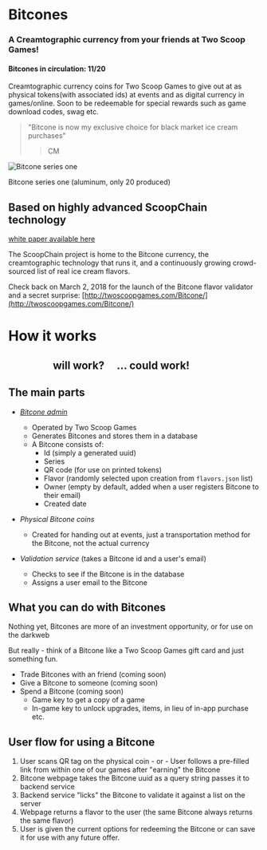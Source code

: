 # Bitcones
### A Creamtographic currency from your friends at Two Scoop Games!

#### Bitcones in circulation: 11/20

Creamtographic currency coins for Two Scoop Games to give out at as physical tokens(with associated ids) at events and as digital currency in games/online. Soon to be redeemable for special rewards such as game download codes, swag etc.

> "Bitcone is now my exclusive choice for black market ice cream purchases"
> > CM


![Bitcone series one](img/series-one.png)

Bitcone series one (aluminum, only 20 produced)

## Based on highly advanced ScoopChain technology

[white paper available here](https://github.com/TwoScoopGames/scoopchain/blob/master/scoopchain-whitepaper.jpg)


The ScoopChain project is home to the Bitcone currency, the creamtographic technology that runs it, and a continuously growing crowd-sourced list of real ice cream flavors.

Check back on March 2, 2018 for the launch of the Bitcone flavor validator and a secret surprise:
[http://twoscoopgames.com/Bitcone/](http://twoscoopgames.com/Bitcone/)


# How it works
## &nbsp; &nbsp; &nbsp; &nbsp; &nbsp; &nbsp; &nbsp; &nbsp; &nbsp; will work? &nbsp; &nbsp; ... could work!

## The main parts

- *[Bitcone admin](docs/bitcone-admin.md)*
  - Operated by Two Scoop Games
  - Generates Bitcones and stores them in a database
  - A Bitcone consists of:
    - Id (simply a generated uuid)
    - Series
    - QR code (for use on printed tokens)
    - Flavor (randomly selected upon creation from `flavors.json` list)
    - Owner (empty by default, added when a user registers Bitcone to their email)
    - Created date


- *Physical Bitcone coins*
  - Created for handing out at events, just a transportation method for the Bitcone, not the actual currency


- *Validation service* (takes a Bitcone id and a user's email)
  - Checks to see if the Bitcone is in the database
  - Assigns a user email to the Bitcone


## What you can do with Bitcones

Nothing yet, Bitcones are more of an investment opportunity, or for use on the darkweb

But really - think of a Bitcone like a Two Scoop Games gift card and just something fun.

- Trade Bitcones with an friend  (coming soon)
- Give a Bitcone to someone  (coming soon)
- Spend a Bitcone   (coming soon)
  - Game key to get a copy of a game
  - In-game key to unlock upgrades, items, in lieu of in-app purchase etc.


## User flow for using a Bitcone

1. User scans QR tag on the physical coin - or - User follows a pre-filled link from within one of our games after "earning" the Bitcone
2. Bitcone webpage takes the Bitcone uuid as a query string passes it to backend service
3. Backend service "licks" the Bitcone to validate it against a list on the server
4. Webpage returns a flavor to the user (the same Bitcone always returns the same flavor)
5. User is given the current options for redeeming the Bitcone or can save it for use with any future offer.
